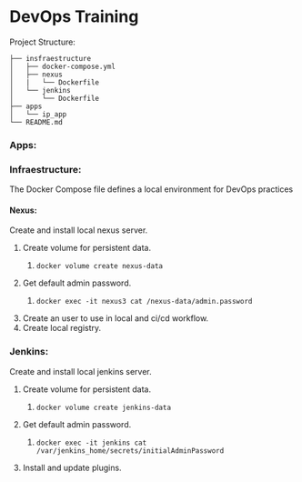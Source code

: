 # DevOps Training



Project Structure:

```plaintext
├── insfraestructure
│   ├── docker-compose.yml
│   ├── nexus
│   |   └── Dockerfile
│   └── jenkins
│       └── Dockerfile
├── apps
│   └── ip_app
└── README.md

```

### Apps:

### Infraestructure:

The Docker Compose file defines a local environment for DevOps practices

#### Nexus:

Create and install local nexus server.

1. Create volume for persistent data.
   1. ```
      docker volume create nexus-data
      ```
2. Get default admin password.
   1. ```
      docker exec -it nexus3 cat /nexus-data/admin.password
      ```
3. Create an user to use in local and ci/cd workflow.
4. Create local registry.

### Jenkins:

Create and install local jenkins server.

1. Create volume for persistent data.

   1. ```
      docker volume create jenkins-data
      ```
2. Get default admin password.

   1. ```
      docker exec -it jenkins cat /var/jenkins_home/secrets/initialAdminPassword
      ```
3. Install and update plugins.
